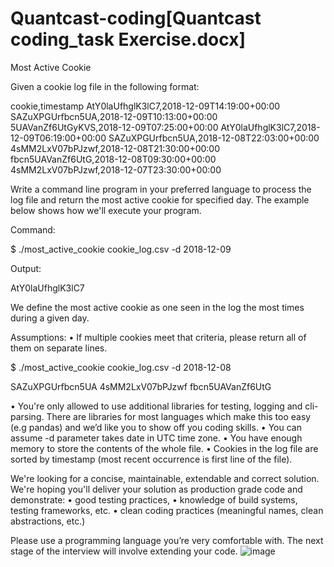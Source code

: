 # Quantcast-coding[Quantcast coding_task Exercise.docx]

Most Active Cookie

Given a cookie log file in the following format:

cookie,timestamp
AtY0laUfhglK3lC7,2018-12-09T14:19:00+00:00
SAZuXPGUrfbcn5UA,2018-12-09T10:13:00+00:00
5UAVanZf6UtGyKVS,2018-12-09T07:25:00+00:00
AtY0laUfhglK3lC7,2018-12-09T06:19:00+00:00
SAZuXPGUrfbcn5UA,2018-12-08T22:03:00+00:00
4sMM2LxV07bPJzwf,2018-12-08T21:30:00+00:00
fbcn5UAVanZf6UtG,2018-12-08T09:30:00+00:00
4sMM2LxV07bPJzwf,2018-12-07T23:30:00+00:00

Write a command line program in your preferred language to process the log file and return the most active cookie for specified day. The example below shows how we'll execute your program.

Command:

$ ./most_active_cookie cookie_log.csv -d 2018-12-09

Output:

AtY0laUfhglK3lC7


We define the most active cookie as one seen in the log the most times during a given day.

Assumptions:
•	If multiple cookies meet that criteria, please return all of them on separate lines.

$ ./most_active_cookie cookie_log.csv -d 2018-12-08

SAZuXPGUrfbcn5UA
4sMM2LxV07bPJzwf
fbcn5UAVanZf6UtG

•	You're only allowed to use additional libraries for testing, logging and cli-parsing. There are libraries for most languages which make this too easy (e.g pandas) and we’d like you to show off you coding skills.
•	You can assume -d parameter takes date in UTC time zone.
•	You have enough memory to store the contents of the whole file.
•	Cookies in the log file are sorted by timestamp (most recent occurrence is first line of the file).

We're looking for a concise, maintainable, extendable and correct solution. We're hoping you'll deliver your solution as production grade code and demonstrate:
•	good testing practices,
•	knowledge of build systems, testing frameworks, etc.
•	clean coding practices (meaningful names, clean abstractions, etc.)


Please use a programming language you’re very comfortable with. The next stage of the interview will involve extending your code.
![image](https://user-images.githubusercontent.com/45617525/158737139-c08c3dff-c1af-4c10-a899-8747d5ecc8d8.png)

